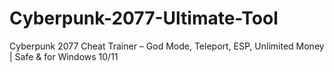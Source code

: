 # Cyberpunk-2077-Ultimate-Tool
Cyberpunk 2077 Cheat Trainer – God Mode, Teleport, ESP, Unlimited Money | Safe &amp;  for Windows 10/11
